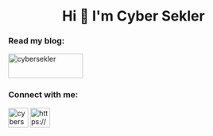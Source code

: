 <h1 align="center">Hi 👋 I'm Cyber Sekler</h1>
<h3 align="left">Read my blog:</h3>
<p align="left">
  <a href="https://cybersekler.com" target="blank"><img align="center" src="https://static.wixstatic.com/media/0dd5e4_9c2638cde2284f579cac4bdfd4b6664e~mv2.gif" alt="cybersekler" height="50" width="150" /></a>
<h3 align="left">Connect with me:</h3>
<p align="left">
<a href="https://twitter.com/cybersekler" target="blank"><img align="center" src="![image](https://github.com/s3kler/s3kler/assets/52220446/71cc077e-e8a4-4643-bed1-9c02955c490e)
" alt="cybersekler" height="40" width="40" /></a>
<a href="https://www.linkedin.com/in/szilamer-gyorgy/" target="blank"><img align="center" src="https://cdn1.iconfinder.com/data/icons/logotypes/32/circle-linkedin-512.png" alt="https://www.linkedin.com/in/szilamer-gyorgy/" height="40" width="40" /></a>
</p>

